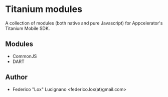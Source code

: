 Titanium modules
================
A collection of modules (both native and pure Javascript) for Appcelerator's Titanium Mobile SDK.

Modules
-------
* CommonJS
* DART

Author
------
* Federico "Lox" Lucignano <federico.lox(at)gmail.com>

